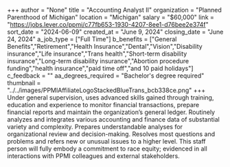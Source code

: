 +++
author = "None"
title = "Accounting Analyst II"
organization = "Planned Parenthood of Michigan"
location = "Michigan"
salary = "$60,000"
link = "https://jobs.lever.co/ppmi/c77fb653-1930-4207-8ee1-d76bee2e374f"
sort_date = "2024-06-09"
created_at = "June 9, 2024"
closing_date = "June 24, 2024"
a_job_type = ["Full Time"]
b_benefits = ["General Benefits","Retirement","Health Insurance","Dental","Vision","Disability insurance","Life insurance","Trans health","Short-term disability insurance","Long-term disability insurance","Abortion procedure funding","health insurance","paid time off","and 10 paid holidays"]
c_feedback = ""
aa_degrees_required = "Bachelor's degree required"
thumbnail = "../../images/PPMIAffiliateLogoStackedBlueTrans_bcb338ce.png"
+++
Under general supervision, uses advanced skills gained through training, education and experience to monitor financial transactions, prepare financial reports and maintain the organization’s general ledger. Routinely analyzes and integrates various accounting and finance data of substantial variety and complexity.  Prepares understandable analyses for organizational review and decision-making. Resolves most questions and problems and refers new or unusual issues to a higher level. This staff person will fully embody a commitment to race equity; evidenced in all interactions with PPMI colleagues and external stakeholders.